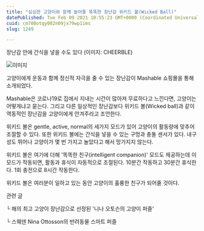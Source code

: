 ```yaml
---
title: "심심한 고양이와 함께 놀아줄 똑똑한 장난감 위키드 볼(Wicked Ball)"
datePublished: Tue Feb 09 2021 10:55:23 GMT+0000 (Coordinated Universal Time)
cuid: cm700otqy002n09jx79wp1ims
slug: 1249

---
```



장난감 안에 간식을 넣을 수도 있다 (이미지: CHEERBLE)

![이미지](https://cdn.hashnode.com/res/hashnode/image/upload/v1739250243477/9f765a6b-b1ef-4233-ad45-a1226251988a.webp)

고양이에게 운동과 함께 정신적 자극을 줄 수 있는 장난감이 Mashable 쇼핑몰을 통해 소개되었다.

Mashable은 코로나19로 집에서 지내는 시간이 많아져 무료하다고 느낀다면, 고양이는 어떻게냐고 묻는다. 그리고 다른 일상적인 장난감보다 위키드 볼(Wicked ball)과 같이 역동적인 장난감을 고양이에게 안겨주라고 조언한다.

위키드 볼은 gentle, active, normal의 세가지 모드가 있어 고양이의 활동량에 맞추어 조절할 수 있다. 또한 위키드 볼에는 간식을 넣을 수 있는 구멍과 충돌 센서가 있다. 내구성도 뛰어나 고양이가 몇 번 가지고 놀았다고 해서 망가지지 않는다.

위키드 볼은 여기에 더해 '똑똑한 친구(intelligent companion)' 모드도 제공하는데 이 모드가 작동되면, 활동과 휴식이 자동적으로 조절된다. 10분간 작동하고 30분간 휴식한다. 1회 충전으로 8시간 작동한다.

위키드 볼은 여러분이 일하고 있는 동안 고양이의 훌륭한 친구가 되어줄 것이다.

관련 글

└ 해의 최고 고양이 장난감으로 선정된 '니나 오토슨의 고양이 퍼즐'

└ 스웨덴 Nina Ottosson의 반려동물 스마트 퍼즐